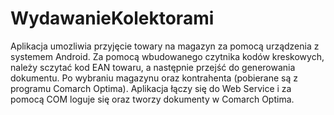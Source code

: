 # WydawanieKolektorami
Aplikacja umozliwia przyjęcie towary na magazyn za pomocą urządzenia z systemem Android. 
Za pomocą wbudowanego czytnika kodów kreskowych, należy sczytać kod EAN towaru, a następnie przejść do generowania dokumentu. 
Po wybraniu magazynu oraz kontrahenta (pobierane są z programu Comarch Optima).
Aplikacja łączy się do Web Service i za pomocą COM loguje się oraz tworzy dokumenty w Comarch Optima.
